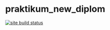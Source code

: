 # praktikum_new_diplom
[![site build status](https://github.com/ffff00-korj/foodgram-project-react/actions/workflows/main.yml/badge.svg)](https://corgxes-gram.ru)
